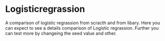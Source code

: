 # Logisticregrassion
A comparison of logistic regrassion from scracth and from libary. 
Here you can expect to see a details comparison of Logistic regrassion. Further you can test more by changeing the seed value and other. 

